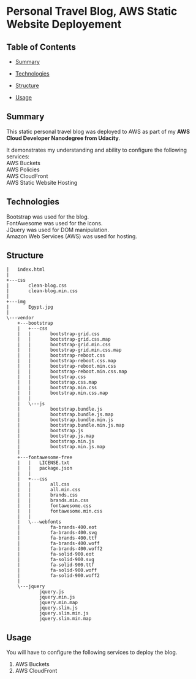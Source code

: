# Personal Travel Blog, AWS Static Website Deployement


## Table of Contents

* [Summary](#Summary)

* [Technologies](#Technologies)

* [Structure](#Structure)

* [Usage](#usage)

## Summary

This static personal travel blog was deployed to AWS as part of my **AWS Cloud Developer Nanodegree from Udacity**.

It demonstrates my understanding and ability to configure the following services:  
AWS Buckets  
AWS Policies  
AWS CloudFront  
AWS Static Website Hosting

## Technologies

Bootstrap was used for the blog.  
FontAwesome was used for the icons.  
JQuery was used for DOM manipulation.  
Amazon Web Services (AWS) was used for hosting.



## Structure 
```
|   index.html
|
+---css
|       clean-blog.css
|       clean-blog.min.css
|
+---img
|       Egypt.jpg
|
\---vendor
    +---bootstrap
    |   +---css
    |   |       bootstrap-grid.css
    |   |       bootstrap-grid.css.map
    |   |       bootstrap-grid.min.css
    |   |       bootstrap-grid.min.css.map
    |   |       bootstrap-reboot.css
    |   |       bootstrap-reboot.css.map
    |   |       bootstrap-reboot.min.css
    |   |       bootstrap-reboot.min.css.map
    |   |       bootstrap.css
    |   |       bootstrap.css.map
    |   |       bootstrap.min.css
    |   |       bootstrap.min.css.map
    |   |
    |   \---js
    |           bootstrap.bundle.js
    |           bootstrap.bundle.js.map
    |           bootstrap.bundle.min.js
    |           bootstrap.bundle.min.js.map
    |           bootstrap.js
    |           bootstrap.js.map
    |           bootstrap.min.js
    |           bootstrap.min.js.map
    |
    +---fontawesome-free
    |   |   LICENSE.txt
    |   |   package.json
    |   |
    |   +---css
    |   |       all.css
    |   |       all.min.css
    |   |       brands.css
    |   |       brands.min.css
    |   |       fontawesome.css
    |   |       fontawesome.min.css
    |   |
    |   \---webfonts
    |           fa-brands-400.eot
    |           fa-brands-400.svg
    |           fa-brands-400.ttf
    |           fa-brands-400.woff
    |           fa-brands-400.woff2
    |           fa-solid-900.eot
    |           fa-solid-900.svg
    |           fa-solid-900.ttf
    |           fa-solid-900.woff
    |           fa-solid-900.woff2
    |
    \---jquery
            jquery.js
            jquery.min.js
            jquery.min.map
            jquery.slim.js
            jquery.slim.min.js
            jquery.slim.min.map
```


## Usage

You will have to configure the following services to deploy the blog.  

1. AWS Buckets
2. AWS CloudFront


